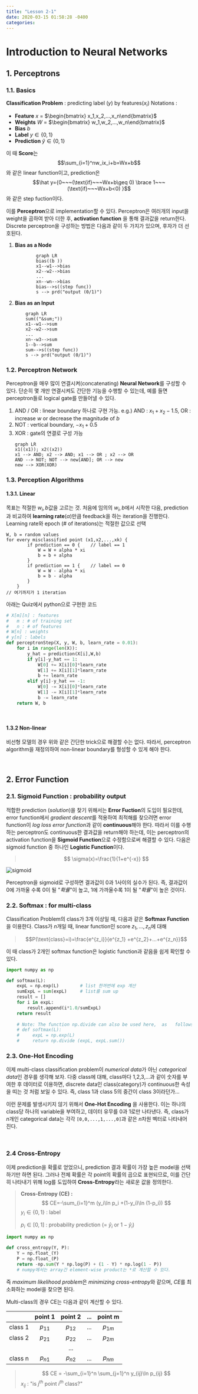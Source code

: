 ```yaml
---
title: "Lesson 2-1"
date: 2020-03-15 01:58:28 -0400
categories: 
---
```


# Introduction to Neural Networks

## 1. Perceptrons

### 1.1. Basics

**Classification Problem** : predicting label ($y$) by features($x_i$)
Notations : 
* **Feature** $x$ = $\begin{bmatrix} x_1,x_2,...,x_n\end{bmatrix}$
* **Weights** $W$ = $\begin{bmatrix} w_1,w_2,...,w_n\end{bmatrix}$
* **Bias** $b$
* **Label** $y\in \{0,1\}$ 
* **Prediction** $\hat y\in\{0,1\}$

이 때 **Score**는
$$\sum_{i=1}^nw_ix_i+b=Wx+b$$
와 같은 linear function이고, prediction은
$$\hat y={0~~~(\text{if}~~~Wx+b\geq 0)
\brace
1~~~(\text{if}~~~Wx+b<0) }$$
와 같은 step fuction이다.

이를 **Perceptron**으로 implementation할 수 있다. Perceptron은 여러개의 input을 weight을 곱하여 받아 더한 후, **activation function** 을 통해 결과값을 return한다. Discrete perceptron을 구성하는 방법은 다음과 같이 두 가지가 있으며, 후자가 더 선호된다.
1. **Bias as a Node**
	```mermaid
			graph LR
			bias((b ))
			x1--w1-->bias
			x2--w2-->bias
			...
			xn--wn-->bias	
			bias-->s((step func))
			s --> prd("output (0/1)")
	```
	
2. **Bias as an Input**
	```mermaid
		graph LR
		sum(("&sum;"))
		x1--w1-->sum
		x2--w2-->sum
		...
		xn--w3-->sum
		1--b-->sum
		sum-->s((step func))
		s --> prd("output (0/1)")
	```
### 1.2. Perceptron Network
Perceptron을 매우 많이 연결시켜(concatenating) **Neural Network**를 구성할 수 있다. 단순히 몇 개만 연결시켜도 간단한 기능을 수행할 수 있는데, 예를 들면 perceptron들로 logical gate를 만들어낼 수 있다.
1. AND / OR : linear boundary 하나로 구현 가능.
	e.g.) AND : $x_1+x_2-1.5$,
	OR : increase $w$ or decrease the magnitude of $b$
2. NOT : vertical boundary, $-x_1+0.5$
3. XOR : gate의 연결로 구성 가능
	```mermaid
	graph LR
	x1((x1)); x2((x2))
	x1 --> AND; x2 --> AND; x1 --> OR ; x2 --> OR
	AND --> NOT; NOT --> new[AND]; OR --> new
	new --> XOR(XOR)
	```

### 1.3. Perception Algorithms

#### 1.3.1. Linear

목표는 적절한 $w_i, b$값을 고르는 것. 처음에 임의의 $w_i, b$에서 시작한 다음, prediction과 비교하여 **learning rate**($\alpha$)만큼 feedback을 하는 iteration을 진행한다. Learning rate와 epoch (# of iterations)는 적절한 값으로 선택
```
W, b = random values
for every misclassified point (x1,x2,...,xk) {
		if prediction == 0 {	// label == 1
			W = W + alpha * xi
			b = b + alpha
		}
		if prediction == 1 {	// label == 0
			W = W - alpha * xi
			b = b - alpha
		}
	}
// 여기까지가 1 iteration
```
아래는 Quiz에서 python으로 구현한 코드
```python
# X[m][n] : features
#	m : # of training set
#	n : # of features
# W[n] : weights
# y[n] : labels
def perceptronStep(X, y, W, b, learn_rate = 0.01):
    for i in range(len(X)):
        y_hat = prediction(X[i],W,b)
        if y[i]-y_hat == 1:
            W[0] += X[i][0]*learn_rate
            W[1] += X[i][1]*learn_rate
            b += learn_rate
        elif y[i]-y_hat == -1:
            W[0] -= X[i][0]*learn_rate
            W[1] -= X[i][1]*learn_rate
            b -= learn_rate
    return W, b
```

<br>

#### 1.3.2 Non-linear
비선형 모델의 경우 위와 같은 간단한 trick으로 해결할 수는 없다. 따라서, perceptron algorithm을 재정의하여 non-linear boundary를 형성할 수 있게 해야 한다.

<br>

## 2. Error Function

### 2.1. Sigmoid Function : probability output

적합한 prediction (*solution*)을 찾기 위해서는 **Error Fuction**의 도입이 필요한데, error function에서 *gradient descent*를 적용하여 최적해를 찾으려면 error function이 *log loss error function*과 같이 **continuous**해야 한다.
따라서 이를 수행하는 perceptron도 continuous한 결과값을 return해야 하는데, 이는 perceptron의 activation function을 **Sigmoid Function**으로 수정함으로써 해결할 수 있다. 다음은 sigmoid function 중 하나인 **Logistic Function**이다.
>$$
\sigma(x)=\frac{1}{1+e^{-x}}
$$

![sigmoid](https://upload.wikimedia.org/wikipedia/commons/thumb/8/88/Logistic-curve.svg/640px-Logistic-curve.svg.png)

Perceptron을 sigmoid로 구성하면 결과값이 0과 1사이의 실수가 된다. 즉, 결과값이 0에 가까울 수록 0이 될 "*확률*"이 높고, 1에 가까울수록 1이 될 "*확률*"이 높은 것이다.

### 2.2. Softmax : for multi-class

Classification Problem의 class가 3개 이상일 때, 다음과 같은 **Softmax Function**을 이용한다. Class가 $n$개일 때, linear function인 score $z_1,...,z_n$에 대해
>$$P(\text{class}=i)=\frac{e^{z_i}}{e^{z_1} +e^{z_2}+...+e^{z_n}}$$

이 때  class가 2개인 softmax function은 logistic function과 같음을 쉽게 확인할 수 있다.

```python
import numpy as np

def softmax(L):
    expL = np.exp(L)		# list 한꺼번에 exp 계산
    sumExpL = sum(expL)		# list를 sum up
    result = []
    for i in expL:
        result.append(i*1.0/sumExpL)
    return result
    
    # Note: The function np.divide can also be used here,  as   follows:
    # def softmax(L):
    #     expL = np.exp(L)
    #     return np.divide (expL, expL.sum())
```

### 2.3. One-Hot Encoding
이제 multi-class classification problem이 *numerical data*가 아닌 *categorical data*인 경우를 생각해 보자. 다중 class에 대해, class마다 1,2,3,...과 같이 숫자를 부여한 후 데이터로 이용하면, discrete data인 class(category)가 continuous한 속성을 띠는 것 처럼 보일 수 있다. 즉, class 1과 class 5의 중간이 class 3이라던가...

이런 문제를 발생시키지 않기 위해서 **One-Hot Encoding** 을 사용한다. 이는 하나의 class당 하나의 variable을 부여하고, 데이터 유무를 0과 1로만 나타낸다. 즉, class가 $n$개인 categorical data는 각각 `[0,0,...,1,...,0]`과 같은 $n$차원 벡터로 나타내어진다.

<br>

### 2.4 Cross-Entropy
이제 prediction을 확률로 얻었으니, prediction 결과 확률이 가장 높은 model을 선택하기만 하면 된다. 그러나 전체 확률은 각 point의 확률의 곱으로 표현되므로, 이를 간단히 나타내기 위해 log를 도입하여 **Cross-Entropy**라는 새로운 값을 정의한다.
> **Cross-Entropy (CE) :** 
> $$
> CE=-\sum_{i=1}^m (y_i\ln p_i +(1-y_i)\ln (1-p_i))
> $$
> $y_i \in \{0,1\}$ : label
> 
> $p_i \in [0,1]$ : probability prediction (= $\hat y_i$ or $1-\hat y_i$)

```python
import numpy as np

def cross_entropy(Y, P):
    Y = np.float_(Y)
    P = np.float_(P)
    return -np.sum(Y * np.log(P) + (1 - Y) * np.log(1 - P))
    # numpy에서는 array간 element-wise product는 *로 계산할 수 있다.
```
즉 *maximum likelihood problem*은 *minimizing cross-entropy*와 같으며, $CE$를 최소화하는 model을 찾으면 된다.

Multi-class의 경우 CE는 다음과 같이 계산할 수 있다.

|| point 1 | point 2 | ... | point m |
|:---:|:---:|:---:|:---:|:---:|
|class 1|$p_{11}$|$p_{12}$|...|$p_{1m}$|
|class 2|$p_{21}$|$p_{22}$|...|$p_{2m}$|
|||...|||
|class n|$p_{n1}$|$p_{n2}$|...|$p_{nm}$|
> $$
    CE = -\sum_{i=1}^n \sum_{j=1}^n y_{ij}\ln p_{ij}
> $$
> $x_{ij}$ : "is $j^{th}$ point $i^{th}$ class?"
